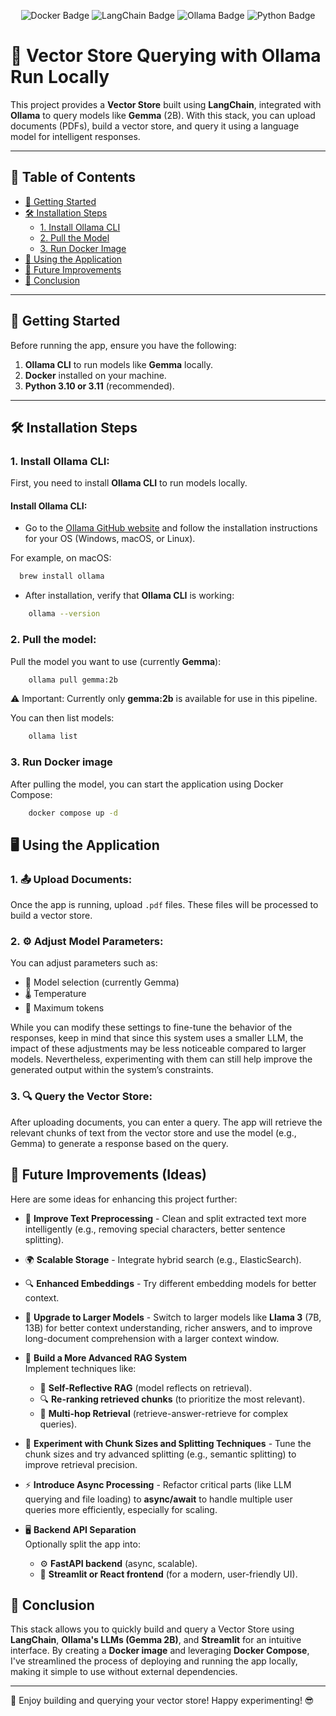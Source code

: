 <p align="center"> <img src="https://img.shields.io/badge/Docker-🐳-blue" alt="Docker Badge" /> <img src="https://img.shields.io/badge/LangChain-🔗-yellowgreen" alt="LangChain Badge" /> <img src="https://img.shields.io/badge/Ollama-🤖-lightgrey" alt="Ollama Badge" /> <img src="https://img.shields.io/badge/Python-3.10/3.11-blueviolet" alt="Python Badge" /> </p>

# 🧠 **Vector Store Querying with Ollama Run Locally**


This project provides a **Vector Store** built using **LangChain**, integrated with **Ollama** to query models like **Gemma** (2B). With this stack, you can upload documents (PDFs), build a vector store, and query it using a language model for intelligent responses. 

---

## 📑 **Table of Contents**
- [🚀 Getting Started](#getting-started)
- [🛠️ Installation Steps](#installation-steps)
  - [1. Install Ollama CLI](#install-ollama-cli)
  - [2. Pull the Model](#pull-the-model)
  - [3. Run Docker Image](#run-docker-image)
- [🎯 Using the Application](#using-the-application)
- [🌟 Future Improvements](#future-improvements-ideas)
- [🔧 Conclusion](#conclusion)

---

## 🚀 **Getting Started**

Before running the app, ensure you have the following:

1. **Ollama CLI** to run models like **Gemma** locally.
2. **Docker** installed on your machine.
3. **Python 3.10 or 3.11** (recommended).

---

## 🛠️ **Installation Steps**

### 1. Install **Ollama CLI**:

First, you need to install **Ollama CLI** to run models locally.

#### **Install Ollama CLI**:
- Go to the [Ollama GitHub website](https://github.com/ollama/ollama) and follow the installation instructions for your OS (Windows, macOS, or Linux).
  
For example, on macOS:
```bash
  brew install ollama
```

- After installation, verify that **Ollama CLI** is working:
```bash
    ollama --version
```

### 2. Pull the model:
Pull the model you want to use (currently **Gemma**):
```bash
    ollama pull gemma:2b
```
⚠️ Important: Currently only **gemma:2b** is available for use in this pipeline.

You can then list models:
```bash
    ollama list
```

### 3. Run Docker image
After pulling the model, you can start the application using Docker Compose:

```bash
    docker compose up -d
```

## 🖥️ Using the Application

### 1. 📤 Upload Documents:
Once the app is running, upload `.pdf` files. These files will be processed to build a vector store.
### 2. ⚙️ Adjust Model Parameters:
You can adjust parameters such as:
- 🤖 Model selection (currently Gemma)
- 🌡️ Temperature
- 🔢 Maximum tokens

While you can modify these settings to fine-tune the behavior of the responses, keep in mind that since this system uses a smaller LLM, the impact of these adjustments may be less noticeable compared to larger models. Nevertheless, experimenting with them can still help improve the generated output within the system’s constraints.

### 3. 🔍 Query the Vector Store:
After uploading documents, you can enter a query. The app will retrieve the relevant chunks of text from the vector store and use the model (e.g., Gemma) to generate a response based on the query.


## 🌟 Future Improvements (Ideas)

Here are some ideas for enhancing this project further:

- 🧹 **Improve Text Preprocessing** - Clean and split extracted text more intelligently (e.g., removing special characters, better sentence splitting).

- 🌍 **Scalable Storage** - Integrate hybrid search (e.g., ElasticSearch).
- 🔍 **Enhanced Embeddings** - Try different embedding models for better context.

- 🧠 **Upgrade to Larger Models** - Switch to larger models like **Llama 3** (7B, 13B) for better context understanding, richer answers, and to improve long-document comprehension with a larger context window.

- 🔧 **Build a More Advanced RAG System**  
  Implement techniques like:
  - 🤖 **Self-Reflective RAG** (model reflects on retrieval).
  - 🔍 **Re-ranking retrieved chunks** (to prioritize the most relevant).
  - 🔄 **Multi-hop Retrieval** (retrieve-answer-retrieve for complex queries).

- 🧩 **Experiment with Chunk Sizes and Splitting Techniques** - Tune the chunk sizes and try advanced splitting (e.g., semantic splitting) to improve retrieval precision.

- ⚡ **Introduce Async Processing** - Refactor critical parts (like LLM querying and file loading) to **async/await** to handle multiple user queries more efficiently, especially for scaling.

- 🖥️ **Backend API Separation**  
  Optionally split the app into:
  - ⚙️ **FastAPI backend** (async, scalable).
  - 🎨 **Streamlit or React frontend** (for a modern, user-friendly UI).


## 🔧 Conclusion
This stack allows you to quickly build and query a Vector Store using **LangChain**, **Ollama's LLMs (Gemma 2B)**, and **Streamlit** for an intuitive interface. By creating a **Docker image** and leveraging **Docker Compose**, I've streamlined the process of deploying and running the app locally, making it simple to use without external dependencies.

---

🚀 Enjoy building and querying your vector store! Happy experimenting! 😎
